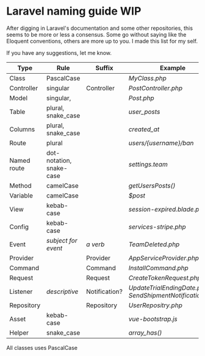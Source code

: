 # Laravel naming guide WIP
After digging in Laravel's documentation and some other repositories, this seems to be more or less a consensus. Some go without saying like the Eloquent conventions, others are more up to you. I made this list for my self. 

If you have any suggestions, let me know.

| Type            | Rule                      | Suffix                        | Example  |
| --------------- |---------------------------|-------------------------------| ---------|
| Class           | PascalCase                |                               | *MyClass.php*              |
| Controller      | singular                  | Controller                    | *PostController.php*       |
| Model           | singular,                 |                               | *Post.php*                  |
| Table           | plural, snake_case        |                               | *user_posts*                    |  
| Columns         | plural, snake_case        |                               | *created_at*                     |
| Route           | plural                    |                               | *users/{username}/ban*          | 
| Named route     | dot-notation, snake-case  |                               | *settings.team* |
| Method          | camelCase                 |                               | *getUsersPosts()*           |
| Variable        | camelCase                 |                               | *$post*                     |
| View            | kebab-case                |                               | *session-expired.blade.php* |
| Config          | kebab-case                |                               | *services-stripe.php*       |
| Event           | *subject for event*       | *a verb*                      | *TeamDeleted.php*      | 
| Provider        |                           | Provider                      | *AppServiceProvider.php* |
| Command         |                           | Command                       | *InstallCommand.php* |
| Request         |                           | Request                       | *CreateTokenRequest.php* |
| Listener        | *descriptive*             | Notification?                 | *UpdateTrialEndingDate.php, SendShipmentNotification.php* |
| Repository      |                           | Repository                    | *UserRepositry.php* |
| Asset           | kebab-case                |                               | *vue-bootstrap.js* |
| Helper          | snake_case                |                               | *array_has()* |

All classes uses PascalCase
